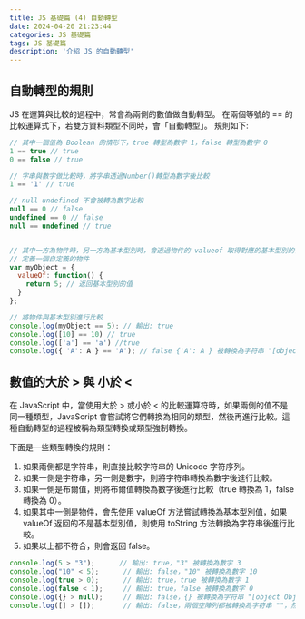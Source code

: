 ```yaml
---
title: JS 基礎篇 (4) 自動轉型
date: 2024-04-20 21:23:44
categories: JS 基礎篇
tags: JS 基礎篇
description: '介紹 JS 的自動轉型'
---
```


## 自動轉型的規則

JS 在運算與比較的過程中，常會為兩側的數值做自動轉型。
在兩個等號的 == 的比較運算式下，若雙方資料類型不同時，會「自動轉型」。
規則如下:

``` js
// 其中一個值為 Boolean 的情形下，true 轉型為數字 1，false 轉型為數字 0
1 == true // true
0 == false // true

// 字串與數字做比較時，將字串透過Number()轉型為數字後比較
1 == '1' // true

// null undefined 不會被轉為數字比較
null == 0 // false
undefined == 0 // false
null == undefined // true


// 其中一方為物件時，另一方為基本型別時，會透過物件的 valueof 取得對應的基本型別的值後比較
// 定義一個自定義的物件
var myObject = {
  valueOf: function() {
    return 5; // 返回基本型別的值
  }
};

// 將物件與基本型別進行比較
console.log(myObject == 5); // 輸出: true
console.log([10] == 10) // true
console.log(['a'] == 'a') //true
console.log({ 'A': A } == 'A'); // false {'A': A } 被轉換為字符串 "[object Object]"

```

## 數值的大於 > 與 小於 <

在 JavaScript 中，當使用大於 > 或小於 < 的比較運算符時，如果兩側的值不是同一種類型，JavaScript 會嘗試將它們轉換為相同的類型，然後再進行比較。這種自動轉型的過程被稱為類型轉換或類型強制轉換。

下面是一些類型轉換的規則：

1. 如果兩側都是字符串，則直接比較字符串的 Unicode 字符序列。
2. 如果一側是字符串，另一側是數字，則將字符串轉換為數字後進行比較。
3. 如果一側是布爾值，則將布爾值轉換為數字後進行比較（true 轉換為 1，false 轉換為 0）。
4. 如果其中一側是物件，會先使用 valueOf 方法嘗試轉換為基本型別值，如果 valueOf 返回的不是基本型別值，則使用 toString 方法轉換為字符串後進行比較。
5. 如果以上都不符合，則會返回 false。

``` js
console.log(5 > "3");      // 輸出: true，"3" 被轉換為數字 3
console.log("10" < 5);      // 輸出: false，"10" 被轉換為數字 10
console.log(true > 0);      // 輸出: true，true 被轉換為數字 1
console.log(false < 1);     // 輸出: true，false 被轉換為數字 0
console.log({} > null);     // 輸出: false，{} 被轉換為字符串 "[object Object]"，null 被轉換為數字 0
console.log([] > []);       // 輸出: false，兩個空陣列都被轉換為字符串 ""，然後比較字符串的 Unicode 字符序列，相等返回 false
```
